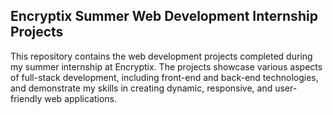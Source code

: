 ## Encryptix Summer Web Development Internship Projects

This repository contains the web development projects completed during my summer internship at Encryptix. The projects showcase various aspects of full-stack development, including front-end and back-end technologies, and demonstrate my skills in creating dynamic, responsive, and user-friendly web applications.